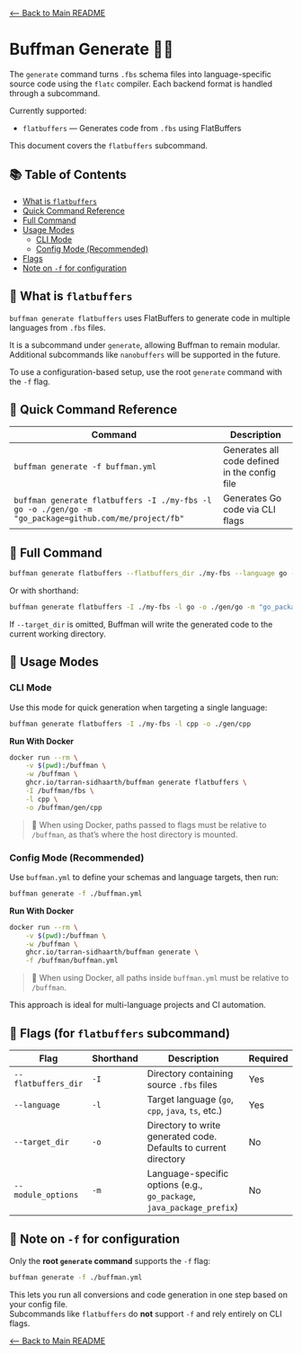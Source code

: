 [<-- Back to Main README](../README.md)

# Buffman Generate 🚀🔥

The `generate` command turns `.fbs` schema files into language-specific source code using the `flatc` compiler. Each backend format is handled through a subcommand.

Currently supported:

- `flatbuffers` — Generates code from `.fbs` using FlatBuffers

This document covers the `flatbuffers` subcommand.

## 📚 Table of Contents

- [What is `flatbuffers`](#what-is-flatbuffers)
- [Quick Command Reference](#quick-command-reference)
- [Full Command](#full-command)
- [Usage Modes](#usage-modes)
  - [CLI Mode](#cli-mode)
  - [Config Mode (Recommended)](#config-mode-recommended)
- [Flags](#flags)
- [Note on `-f` for configuration](#note-on--f-for-configuration)

## 🧾 What is `flatbuffers`

`buffman generate flatbuffers` uses FlatBuffers to generate code in multiple languages from `.fbs` files.

It is a subcommand under `generate`, allowing Buffman to remain modular. Additional subcommands like `nanobuffers` will be supported in the future.

To use a configuration-based setup, use the root `generate` command with the `-f` flag.

## 🔧 Quick Command Reference

| Command                                                                                                                      | Description                                     |
|------------------------------------------------------------------------------------------------------------------------------|-------------------------------------------------|
| `buffman generate -f buffman.yml`                                                                                            | Generates all code defined in the config file   |
| `buffman generate flatbuffers -I ./my-fbs -l go -o ./gen/go -m "go_package=github.com/me/project/fb"`                       | Generates Go code via CLI flags                 |

## 🧠 Full Command

```bash
buffman generate flatbuffers --flatbuffers_dir ./my-fbs --language go --target_dir ./gen/go --module_options "go_package=github.com/me/project/fb"
```

Or with shorthand:

```bash
buffman generate flatbuffers -I ./my-fbs -l go -o ./gen/go -m "go_package=github.com/me/project/fb"
```

If `--target_dir` is omitted, Buffman will write the generated code to the current working directory.

## 🚀 Usage Modes

### CLI Mode

Use this mode for quick generation when targeting a single language:

```bash
buffman generate flatbuffers -I ./my-fbs -l cpp -o ./gen/cpp
```

**Run With Docker**

```bash
docker run --rm \
    -v $(pwd):/buffman \
    -w /buffman \
    ghcr.io/tarran-sidhaarth/buffman generate flatbuffers \
    -I /buffman/fbs \
    -l cpp \
    -o /buffman/gen/cpp
```

> 📌 When using Docker, paths passed to flags must be relative to `/buffman`, as that’s where the host directory is mounted.

### Config Mode (Recommended)

Use `buffman.yml` to define your schemas and language targets, then run:

```bash
buffman generate -f ./buffman.yml
```

**Run With Docker**

```bash
docker run --rm \
    -v $(pwd):/buffman \
    -w /buffman \
    ghcr.io/tarran-sidhaarth/buffman generate \
    -f /buffman/buffman.yml
```

> 📌 When using Docker, all paths inside `buffman.yml` must be relative to `/buffman`.

This approach is ideal for multi-language projects and CI automation.

## 🚩 Flags (for `flatbuffers` subcommand)

| Flag                | Shorthand | Description                                                             | Required |
|---------------------|-----------|-------------------------------------------------------------------------|----------|
| `--flatbuffers_dir` | `-I`      | Directory containing source `.fbs` files                                | Yes      |
| `--language`        | `-l`      | Target language (`go`, `cpp`, `java`, `ts`, etc.)                       | Yes      |
| `--target_dir`      | `-o`      | Directory to write generated code. Defaults to current directory        | No       |
| `--module_options`  | `-m`      | Language-specific options (e.g., `go_package`, `java_package_prefix`)   | No       |

## 🧾 Note on `-f` for configuration

Only the **root `generate` command** supports the `-f` flag:

```bash
buffman generate -f ./buffman.yml
```

This lets you run all conversions and code generation in one step based on your config file.  
Subcommands like `flatbuffers` do **not** support `-f` and rely entirely on CLI flags.

[<-- Back to Main README](../README.md)
